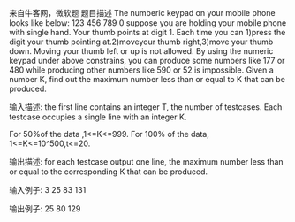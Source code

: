 来自牛客网，微软题
题目描述
The numberic keypad on your mobile phone looks like below:
123
456
789
 0
 suppose you are holding your mobile phone with single hand. Your thumb points at digit 1. Each time you can 1)press the digit your thumb pointing at.2)moveyour thumb right,3)move your thumb down. Moving your thumb left or up is not allowed.
 By using the numeric keypad under above constrains, you can produce some numbers like 177 or 480 while producing other numbers like 590 or 52 is impossible.
 Given a number K, find out the maximum number less than or equal to K that can be produced.

输入描述:
the first line contains an integer T, the number of testcases.
Each testcase occupies a single line with an integer K.

For 50%of the data ,1<=K<=999.
For 100% of the data, 1<=K<=10^500,t<=20.


输出描述:
for each testcase output one line, the maximum number less than or equal to the corresponding K that can be produced.

输入例子:
3
25
83
131

输出例子:
25
80
129
